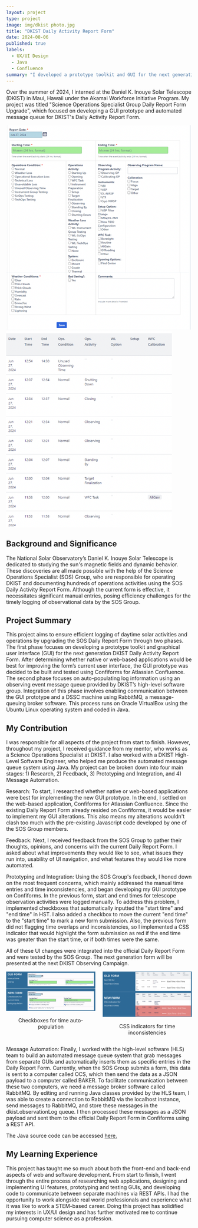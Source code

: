 ```yaml
---
layout: project
type: project
image: img/dkist photo.jpg
title: "DKIST Daily Activity Report Form"
date: 2024-08-06
published: true
labels:
  - UX/UI Design
  - Java
  - Confluence
summary: "I developed a prototype toolkit and GUI for the next generation Daniel K. Inouye Solar Telescope (DKIST) Science Operations Specialist (SOS) Group Daily Activity Report Form."
---
```


Over the summer of 2024, I interned at the Daniel K. Inouye Solar Telescope (DKIST) in Maui, Hawaii under the Akamai Workforce Initiative Program. My project was titled "Science Operations Specialist Group Daily Report Form Upgrade", which focused on developing a GUI prototype and automated message queue for DKIST's Daily Activity Report Form.

<div class="text-center p-4">
  <img width="500px" src="../img/form-old.png" class="img-thumbnail" >
  <img width="450px" src="../img/form-activity-log-window.png" class="img-thumbnail" >
</div>

## Background and Significance
The National Solar Observatory’s Daniel K. Inouye Solar Telescope is dedicated to studying the sun's magnetic fields and dynamic behavior. These discoveries are all made possible with the help of the Science Operations Specialist (SOS) Group, who are responsible for operating DKIST and documenting hundreds of operations activities using the SOS Daily Activity Report Form. Although the current form is effective, it necessitates significant manual entries, posing efficiency challenges for the timely logging of observational data by the SOS Group.

## Project Summary
This project aims to ensure efficient logging of daytime solar activities and operations by upgrading the SOS Daily Report Form through two phases. The first phase focuses on developing a prototype toolkit and graphical user interface (GUI) for the next generation DKIST Daily Activity Report Form. After determining whether native or web-based applications would be best for improving the form’s current user interface, the GUI prototype was decided to be built and tested using Confiforms for Atlassian Confluence. The second phase focuses on auto-populating log information using an observing event message queue provided by DKIST’s high-level software group. Integration of this phase involves enabling communication between the GUI prototype and a DSSC machine using RabbitMQ, a message-queuing broker software. This process runs on Oracle VirtualBox using the Ubuntu Linux operating system and coded in Java.

## My Contribution
I was responsible for all aspects of the project from start to finish. However, throughout my project, I received guidance from my mentor, who works as a Science Operations Specialist at DKIST. I also worked with a DKIST High-Level Software Engineer, who helped me produce the automated message queue system using Java. My project can be broken down into four main stages: 1) Research, 2) Feedback, 3) Prototyping and Integration, and 4) Message Automation.

Research: To start, I researched whether native or web-based applications were best for implementing the new GUI prototype. In the end, I settled on the web-based application, Confiforms for Atlassian Confluence. Since the existing Daily Report Form already resided on Confiforms, it would be easier to implement my GUI alterations. This also means my alterations wouldn't clash too much with the pre-existing Javascript code developed by one of the SOS Group members.

Feedback: Next, I received feedback from the SOS Group to gather their thoughts, opinions, and concerns with the current Daily Report Form. I asked about what improvements they would like to see, what issues they run into, usability of UI navigation, and what features they would like more automated.

Prototyping and Integration: Using the SOS Group's feedback, I honed down on the most frequent concerns, which mainly addressed the manual time entries and time inconsistencies, and began developing my GUI prototype on Confiforms. In the previous form, start and end times for telescope observation activities were logged manually. To address this problem, I implemented checkboxes that automatically inputted the "start time" and "end time" in HST. I also added a checkbox to move the current "end time" to the "start time" to mark a new form submission. Also, the previous form did not flagging time overlaps and inconsistencies, so I implemented a CSS indicator that would highlight the form submission as red if the end time was greater than the start time, or if both times were the same. 

All of these UI changes were integrated into the official Daily Report Form and were tested by the SOS Group. The next generation form will be presented at the next DKIST Observing Campaign. 
    
<div style="text-align: center;">
  <div style="display: flex; justify-content: center;">
    <div style="margin-right: 20px;">
      <img class="img-thumbnail" src="../img/form-checkboxes.png" width="500px">
      <p>Checkboxes for time auto-population</p>
    </div>
    <div>
      <img class="img-thumbnail" src="../img/form-CSS.png" width="500px">
      <p>CSS indicators for time inconsistencies</p>
    </div>
  </div>
</div>

Message Automation: Finally, I worked with the high-level software (HLS) team to build an automated message queue system that grab messages from separate GUIs and automatically inserts them as specific entries in the Daily Report Form. Currently, when the SOS Group submits a form, this data is sent to a computer called OCS, which then send the data as a JSON payload to a computer called BAKER. To facilitate communication between these two computers, we need a message broker software called RabbitMQ. By editing and running Java classes provided by the HLS team, I was able to create a connection to RabbitMQ via the localhost instance, send messages to RabbitMQ, and store these messages in the dkist.observationLog queue. I then processed these messages as a JSON payload and sent them to the official Daily Report Form in Confiforms using a REST API. 

The Java source code can be accessed <a href="https://github.com/splimon/dailyreportform">here.</a>

## My Learning Experience
This project has taught me so much about both the front-end and back-end aspects of web and software development. From start to finish, I went through the entire process of researching web applications, designing and implementing UI features, prototyping and testing GUIs, and developing code to communicate between separate machines via REST APIs. I had the opportunity to work alongside real world professionals and experience what it was like to work a STEM-based career. Doing this project has solidified my interests in UX/UI design and has further motivated me to continue pursuing computer science as a profession.
